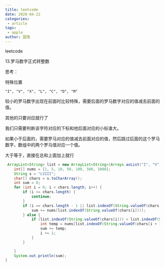 ```yaml
---
title: leetcode
date: 2020-04-22
categories:
 - article
tags:
 - apple
author: 国馆
---
```


leetcode 

13.罗马数字正式转整数

思考：

特殊位置

```
"I", "V", "X", "L", "C", "D", "M"
```

较小的罗马数字出现在前面时比较特殊，需要后面的罗马数字对应的值减去前面的值。

其他的只要对应就行了

我们只需要判断该字符对应的下标和他后面对应的小标谁大。

如果小于后面的，需要罗马对应的值减去前面对应的值，然后跳过后面的这个罗马数字，数组中的两个罗马值对应一个值。

大于等于，直接在总和上面加上就行

```java
 ArrayList<String> list = new ArrayList<String>(Arrays.asList("I", "V", "X", "L", "C", "D", "M"));
    int[] nums = {1, 5, 10, 50, 100, 500, 1000};
    String s = "LVIII";
    char[] chars = s.toCharArray();
    int sum = 0;
    for (int i = 0; i < chars.length; i++) {
        if (i >= chars.length) {
            continue;
        }
        if (i == chars.length - 1 || list.indexOf(String.valueOf(chars[i])) >= list.indexOf(String.valueOf(chars[i + 1]))) {
            sum += nums[list.indexOf(String.valueOf(chars[i]))];
        } else {
            if (list.indexOf(String.valueOf(chars[i])) < list.indexOf(String.valueOf(chars[i + 1]))) {
                int temp = nums[list.indexOf(String.valueOf(chars[i + 1]))] - nums[list.indexOf(String.valueOf(chars[i]))];
                sum += temp;
                i += 1;
            }
        }

    }
    System.out.println(sum);
}
```